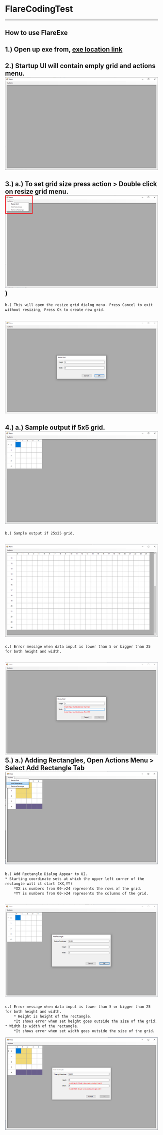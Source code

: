 # FlareCodingTest

----------------
How to use FlareExe
---------------
1.) Open up exe from, [exe location link](https://github.com/MarkSuguitan-10/FlareCodingTest/tree/main/FlareCodingTestExe)
---------------
2.) Startup UI will contain emply grid and actions menu. 
![alt text](https://github.com/MarkSuguitan-10/FlareCodingTest/blob/main/FlareScreenshot/FlareStartup.png)
---------------
3.) a.) To set grid size press action > Double click on resize grid menu.
![alt text](https://github.com/MarkSuguitan-10/FlareCodingTest/blob/main/FlareScreenshot/FlareActionsResizeOption.png))
---------------
    b.) This will open the resize grid dialog menu. Press Cancel to exit without resizing, Press Ok to create new grid.
![alt text](https://github.com/MarkSuguitan-10/FlareCodingTest/blob/main/FlareScreenshot/FlareActionsResizeDialog.png)
---------------
4.) a.) Sample output if 5x5 grid.
![alt text](https://github.com/MarkSuguitan-10/FlareCodingTest/blob/main/FlareScreenshot/FlareDatagridview5by5.png)
---------------
    b.) Sample output if 25x25 grid.
![alt text](https://github.com/MarkSuguitan-10/FlareCodingTest/blob/main/FlareScreenshot/FlareDatagridview25by25.png)
---------------
    c.) Error message when data input is lower than 5 or bigger than 25 for both height and width.
![alt text](https://github.com/MarkSuguitan-10/FlareCodingTest/blob/main/FlareScreenshot/FlareActionsResizeDialogError.png)
5.) a.) Adding Rectangles, Open Actions Menu > Select Add Rectangle Tab
![alt text](https://github.com/MarkSuguitan-10/FlareCodingTest/blob/main/FlareScreenshot/FlareDatagridAddRectangeErrorOption.png)
---------------
    b.) Add Rectangle Dialog Appear to UI. 
    * Starting coordinate sets at which the upper left corner of the rectangle will it start (XX,YY)
        *XX is numbers from 00->24 represents the rows of the grid.
        *YY is numbers from 00->24 represents the columns of the grid.
![alt text](https://github.com/MarkSuguitan-10/FlareCodingTest/blob/main/FlareScreenshot/FlareDatagridAddRectange.png)
---------------
    c.) Error message when data input is lower than 5 or bigger than 25 for both height and width.
        * Height is height of the rectangle.
        *It shows error when set height goes outside the size of the grid.
    * Width is width of the rectangle.
        *It shows error when set width goes outside the size of the grid.
![alt text](https://github.com/MarkSuguitan-10/FlareCodingTest/blob/main/FlareScreenshot/FlareDatagridAddRectangeErrorOutOfRange.png)
